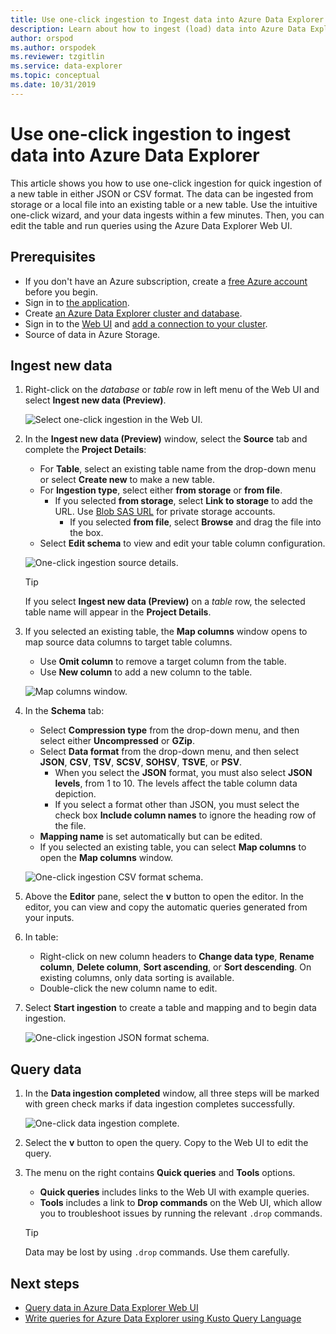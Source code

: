 ```yaml
---
title: Use one-click ingestion to Ingest data into Azure Data Explorer
description: Learn about how to ingest (load) data into Azure Data Explorer simply using one-click ingestion.
author: orspod
ms.author: orspodek
ms.reviewer: tzgitlin
ms.service: data-explorer
ms.topic: conceptual
ms.date: 10/31/2019
---
```


# Use one-click ingestion to ingest data into Azure Data Explorer

This article shows you how to use one-click ingestion for quick ingestion of a new table in either JSON or CSV format. The data can be ingested from storage or a local file into an existing table or a new table. Use the intuitive one-click wizard, and your data ingests within a few minutes. Then, you can edit the table and run queries using the Azure Data Explorer Web UI.

## Prerequisites

* If you don't have an Azure subscription, create a [free Azure account](https://azure.microsoft.com/free/) before you begin.
* Sign in to [the application](https://dataexplorer.azure.com/).
* Create [an Azure Data Explorer cluster and database](create-cluster-database-portal.md).
* Sign in to the [Web UI](https://dataexplorer.azure.com/) and [add a connection to your cluster](/azure/data-explorer/web-query-data#add-clusters).
* Source of data in Azure Storage.

## Ingest new data

1. Right-click on the *database* or *table* row in left menu of the Web UI and select **Ingest new data (Preview)**.

    ![Select one-click ingestion in the Web UI.](media/ingest-data-one-click/one-click-ingestion-in-webui.png)   
 
1. In the **Ingest new data (Preview)** window, select the **Source** tab and complete the **Project Details**:

    * For **Table**, select an existing table name from the drop-down menu or select **Create new** to make a new table.
	* For **Ingestion type**, select either **from storage** or **from file**.
	    * If you selected **from storage**, select **Link to storage** to add the URL. Use [Blob SAS URL](/azure/vs-azure-tools-storage-explorer-blobs#get-the-sas-for-a-blob-container) for private storage accounts. 
            * If you selected **from file**, select **Browse** and drag the file into the box.
    * Select **Edit schema** to view and edit your table column configuration.
 
    ![One-click ingestion source details.](media/ingest-data-one-click/one-click-ingestion-source.png) 

    > [!TIP]
    > If you select **Ingest new data (Preview)** on a *table* row, the selected table name will appear in the **Project Details**.

1. If you selected an existing table, the **Map columns** window opens to map source data columns to target table columns. 
    * Use **Omit column** to remove a target column from the table. 
    * Use **New column** to add a new column to the table. 

    ![Map columns window.](media/ingest-data-one-click/one-click-map-columns-window.png)

1. In the **Schema** tab:

    * Select **Compression type** from the drop-down menu, and then select either **Uncompressed** or **GZip**.
    * Select **Data format** from the drop-down menu, and then select **JSON**, **CSV**, **TSV**, **SCSV**, **SOHSV**, **TSVE**, or **PSV**. 
        * When you select the **JSON** format, you must also select **JSON levels**, from 1 to 10. The levels affect the table column data depiction. 
        * If you select a format other than JSON, you must select the check box **Include column names** to ignore the heading row of the file.
    * **Mapping name** is set automatically but can be edited.
    * If you selected an existing table, you can select **Map columns** to open the **Map columns** window.

    ![One-click ingestion CSV format schema.](media/ingest-data-one-click/one-click-csv-format.png)

1. Above the **Editor** pane, select the **v** button to open the editor. In the editor, you can view and copy the automatic queries generated from your inputs. 

1.	In table: 
    * Right-click on new column headers to **Change data type**, **Rename column**, **Delete column**, **Sort ascending**, or **Sort descending**. On existing columns, only data sorting is available. 
    * Double-click the new column name to edit.

1. Select **Start ingestion** to create a table and mapping and to begin data ingestion.

    ![One-click ingestion JSON format schema.](media/ingest-data-one-click/one-click-json-format.png) 
 
## Query data

1. In the **Data ingestion completed** window, all three steps will be marked with green check marks if data ingestion completes successfully.
 
    ![One-click data ingestion complete.](media/ingest-data-one-click/one-click-data-ingestion-complete.png)

1. Select the **v** button to open the query. Copy to the Web UI to edit the query.

1. The menu on the right contains **Quick queries** and **Tools** options. 

    * **Quick queries** includes links to the Web UI with example queries.
    * **Tools** includes a link to **Drop commands** on the Web UI, which allow you to troubleshoot issues by running the relevant `.drop` commands.

    > [!TIP]
    > Data may be lost by using `.drop` commands. Use them carefully.

## Next steps

* [Query data in Azure Data Explorer Web UI](web-query-data.md)
* [Write queries for Azure Data Explorer using Kusto Query Language](write-queries.md)
